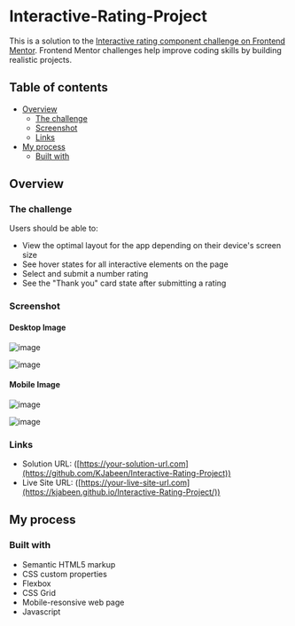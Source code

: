 # Interactive-Rating-Project

This is a solution to the [Interactive rating component challenge on Frontend Mentor](https://www.frontendmentor.io/challenges/interactive-rating-component-koxpeBUmI). Frontend Mentor challenges help improve coding skills by building realistic projects. 

## Table of contents

- [Overview](#overview)
  - [The challenge](#the-challenge)
  - [Screenshot](#screenshot)
  - [Links](#links)
- [My process](#my-process)
  - [Built with](#built-with)

## Overview

### The challenge

Users should be able to:

- View the optimal layout for the app depending on their device's screen size
- See hover states for all interactive elements on the page
- Select and submit a number rating
- See the "Thank you" card state after submitting a rating

### Screenshot
#### Desktop Image

![image](https://github.com/KJabeen/Interactive-Rating-Project/assets/126177876/dbd9e9e5-380d-43f6-808c-07260d1f0463)

![image](https://github.com/KJabeen/Interactive-Rating-Project/assets/126177876/1fa554cc-e899-492a-8933-163c50667a75)


#### Mobile Image

![image](https://github.com/KJabeen/Interactive-Rating-Project/assets/126177876/581ce261-b286-4d6e-813d-803bb88cf628)

![image](https://github.com/KJabeen/Interactive-Rating-Project/assets/126177876/79ba0e05-27af-4fd5-a7d4-403d5a462d24)

### Links


- Solution URL: ([https://your-solution-url.com](https://github.com/KJabeen/Interactive-Rating-Project))
- Live Site URL: ([https://your-live-site-url.com](https://kjabeen.github.io/Interactive-Rating-Project/))

## My process

### Built with

- Semantic HTML5 markup
- CSS custom properties
- Flexbox
- CSS Grid
- Mobile-resonsive web page
- Javascript
